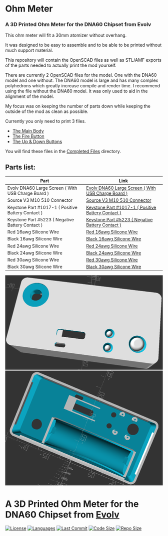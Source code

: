# Ohm Meter
### A 3D Printed Ohm Meter for the DNA60 Chipset from Evolv

This ohm meter will fit a 30mm atomizer without overhang. 

It was designed to be easy to assemble and to be able to be printed without much support material.

This repository will contain the OpenSCAD files as well as STL/AMF exports of the parts needed to actually print the mod yourself.

There are currently 2 OpenSCAD files for the model. One with the DNA60 model and one without. The DNA60 model is large and has many complex polyhedrons which greatly increase compile and render time. I recommend using the file without the DNA60 model. It was only used to aid in the alignment of the model.

My focus was on keeping the number of parts down while keeping the outside of the mod as clean as possible.

Currently you only need to print 3 files.

- [The Main Body](Completed_Files/DNA60_OhmMeter.stl)
- [The Fire Button](Completed_Files/Fire_Button.stl)
- [The Up & Down Buttons](Completed_Files/Up_Down_Buttons.stl)

You will find these files in the [Completed Files](Completed_Files) directory.

## Parts list:
| Part  | Link |
| ------------- | ------------- |
| Evolv DNA60 Large Screen ( With USB Charge Board )  | [Evolv DNA60 Large Screen ( With USB Charge Board )](https://www.evolvapor.com/products/dna60)  |
| Source V3 M10 510 Connector                         | [Source V3 M10 510 Connector](https://www.stealthvape.co.uk/product/source-v3-m10-510-connector/) |
| Keystone Part #1017-1 ( Positive Battery Contact )  | [Keystone Part #1017-1 ( Positive Battery Contact )](https://www.keyelco.com/product.cfm/product_id/4043/)  |
| Keystone Part #5223 ( Negative Battery Contact )    | [Keystone Part #5223 ( Negative Battery Contact )](https://www.keyelco.com/product.cfm/product_id/910/)  |
| Red 16awg Silicone Wire                             | [Red 16awg Silicone Wire](https://hobbyking.com/en_us/turnigy-high-quality-16awg-silicone-wire-1m-red.html)  |
| Black 16awg Silicone Wire                           | [Black 16awg Silicone Wire](https://hobbyking.com/en_us/turnigy-high-quality-16awg-silicone-wire-1m-black.html)  |
| Red 24awg Silicone Wire                             | [Red 24awg Silicone Wire](https://hobbyking.com/en_us/turnigy-high-quality-24awg-silicone-wire-1m-red.html)  |
| Black 24awg Silicone Wire                           | [Black 24awg Silicone Wire](https://hobbyking.com/en_us/turnigy-high-quality-24awg-silicone-wire-1m-black.html)  |
| Red 30awg Silicone Wire                             | [Red 30awg Silicone Wire](https://hobbyking.com/en_us/turnigy-high-quality-30awg-silicone-wire-5m-red.html)  |
| Black 30awg Silicone Wire                           | [Black 30awg Silicone Wire](https://hobbyking.com/en_us/turnigy-high-quality-30awg-silicone-wire-5m-black.html)  |

![OhmMeter1](img/image1.png)
![OhmMeter2](img/image2.png)

# A 3D Printed Ohm Meter for the DNA60 Chipset from [Evolv](https://evolvapor.com)
[![License](https://img.shields.io/github/license/duncanyoyo1/DNA60OhmMeter?logo=BSD-2-Clause&style=plastic)](https://opensource.org/licenses/BSD-2-Clause)
[![Languages](https://img.shields.io/github/languages/top/duncanyoyo1/DNA60OhmMeter?style=plastic)](https://github.com/duncanyoyo1/DNA60OhmMeter)
[![Last Commit](https://img.shields.io/github/last-commit/duncanyoyo1/DNA60OhmMeter?style=plastic)](https://github.com/duncanyoyo1/DNA60OhmMeter/commits/master)
[![Code Size](https://img.shields.io/github/languages/code-size/duncanyoyo1/DNA60OhmMeter?style=plastic)](https://github.com/duncanyoyo1/DNA60OhmMeter)
[![Repo Size](https://img.shields.io/github/repo-size/duncanyoyo1/DNA60OhmMeter?style=plastic)](https://github.com/duncanyoyo1/DNA60OhmMeter)
